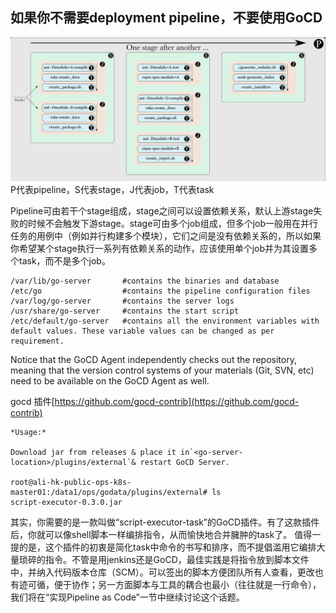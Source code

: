 ## **如果你不需要deployment pipeline，不要使用GoCD**
![](images/screenshot_1559612656709.png)
P代表pipeline，S代表stage，J代表job，T代表task

Pipeline可由若干个stage组成，stage之间可以设置依赖关系，默认上游stage失败的时候不会触发下游stage。stage可由多个job组成，但多个job一般用在并行任务的用例中（例如并行构建多个模块），它们之间是没有依赖关系的，所以如果你希望某个stage执行一系列有依赖关系的动作，应该使用单个job并为其设置多个task，而不是多个job。

```
/var/lib/go-server       #contains the binaries and database
/etc/go                  #contains the pipeline configuration files
/var/log/go-server       #contains the server logs
/usr/share/go-server     #contains the start script
/etc/default/go-server   #contains all the environment variables with default values. These variable values can be changed as per requirement.
```

Notice that the GoCD Agent independently checks out the repository, meaning that the version control systems of your materials (Git, SVN, etc) need to be available on the GoCD Agent as well.


gocd 插件[https://github.com/gocd-contrib](https://github.com/gocd-contrib)
```
*Usage:*

Download jar from releases & place it in`<go-server-location>/plugins/external`& restart GoCD Server.

root@ali-hk-public-ops-k8s-master01:/data1/ops/godata/plugins/external# ls
script-executor-0.3.0.jar
```
其实，你需要的是一款叫做“script-executor-task”的GoCD插件。有了这款插件后，你就可以像shell脚本一样编排指令，从而愉快地合并臃肿的task了。
值得一提的是，这个插件的初衷是简化task中命令的书写和排序，而不提倡滥用它编排大量琐碎的指令。不管是用jenkins还是GoCD，最佳实践是将指令放到脚本文件中，并纳入代码版本仓库（SCM）。可以签出的脚本方便团队所有人查看，更改也有迹可循，便于协作；另一方面脚本与工具的耦合也最小（往往就是一行命令），我们将在“实现Pipeline as Code”一节中继续讨论这个话题。